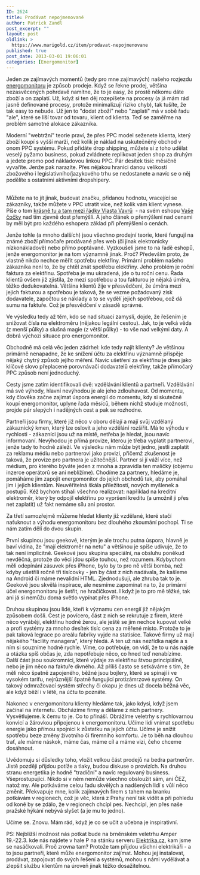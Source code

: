 ```yaml
---
ID: 2624
title: Prodávat nepojmenované
author: Patrick Zandl
post_excerpt: ""
layout: post
oldlink: >
  https://www.marigold.cz/item/prodavat-nepojmenovane
published: true
post_date: 2013-03-01 19:06:01
categories: [Energomonitor]
---
```

<p>Jeden ze zajímavých momentů (tedy pro mne zajímavých) našeho rozjezdu <a href="http://www.energomonitor.cz">energomonitoru</a> je způsob prodeje. Když se řekne prodej, většina nezasvěcených pohrdavě namítne, že to je easy, že prostě někomu dáte zboží a on zaplatí. Už, když si ten děj rozepíšete na procesy (a já mám rád jasně definované procesy, protože minimalizují riziko chyb), tak tušíte, že tak easy to nebude. Už jen to "dodat zboží" nebo "zaplatí" má v sobě řadu "ale", které se liší tovar od tovaru, klient od klienta. Teď se zaměřme na problém samotné alokace zákazníka.</p>

<!--more-->

<p>Moderní "webtržní" teorie praví, že přes PPC model seženete klienta, který zboží koupí s vyšší marží, než kolik je náklad na uskutečněný obchod v onom PPC systému. Pokud přidáte drop shipping, můžete si z toho udělat veselý pyžamo business, pokud zvládnete replikovat jeden shop za druhým a jedete promo pod nákladovou linkou PPC. Pár desítek tisíc měsíčně vyvaříte. Jenže pak narazíte. Přes nějakou hranici danou velikostí zbožového i legislativního/jazykového trhu se nedostanete a navíc se o něj podělíte s ostatními aktivními dropshipery.</p>
<p><br />Můžete na to jít jinak, budovat značku, přidanou hodnotu, vracející se zákazníky, takže můžete v PPC utratit více, než kolik vám klient vynese. Píše o tom <a href="http://vavru.cz/www-stranky-obecne/jaka-cena-za-produkt-je-ta-spravna/">krásně tu a tam mezi řádky Vlasta Vavrů</a>  - na svém eshopu <a href="http://www.vasecocky.cz">Vaše čočky</a> nad tím zjevně dost přemýšlí. A jeho článek o přemýšlení nad cenami by měl být pro každého eshopera základ při přemýšlení o cenách.</p>
<p>Jenže tohle (a mnoho dalších) jsou všechno prodejní teorie, které fungují na známé zboží přímočaře prodávané přes web (či jinak elektronicky nízkonákladově) nebo přímo poptávané. Vyzkoušeli jsme to na řadě eshopů, jenže energomonitor je na tom významně jinak. Proč? Především proto, že vlastně nikdo nechce měřit spotřebu elektřiny. Primární problém našeho zákazníka není to, že by chtěl znát spotřebu elektřiny. Jeho problém je roční faktura za elektřinu. Spotřeba je mu ukradená, jde o tu roční cenu. Řada klientů ovšem již zjistila, že mezi spotřebou a tou fakturou je nějaká úměra, těžko dedukovatelná. Většina klientů žije v přesvědčení, že úměra mezi jejich fakturou a spotřebou je taková, že se vezme požadovaný zisk dodavatele, započtou se náklady a to se vydělí jejich spotřebou, což dá sumu na faktuře. Což je přesvědčení v zásadě správné.</p>
<p>Ve výsledku tedy až těm, kdo se nad situací zamyslí, dojde, že řešením je snižovat čísla na elektroměru (nějakou legální cestou). Jak, to je velká věda (z menší půlky) a slušná magie (z větší půlky) - to vše nad velkými daty. A dobrá výchozí situace pro energomonitor.</p>
<p>Obchodně má celá věc jeden zádrhel: kde tedy najít klienty? Je většinou primárně nenapadne, že ke snížení účtu za elektřinu významně přispěje nějaký chytrý způsob jejího měření. Navíc ušetření za elektřinu je dnes jako klíčové slovo přeplacené porovnávači dodavatelů elektřiny, takže přímočarý PPC způsob není jednoduchý.</p>
<p>Cesty jsme zatím identifikovali dvě: vzdělávání klientů a partneři. Vzdělávání má své výhody, hlavní nevýhodou je ale jeho zdlouhavost. Od momentu, kdy člověka začne zajímat úspora energií do momentu, kdy si skutečně koupí energomonitor, uplyne řada měsíců, během nichž studuje možnosti, projde pár slepých i nadějných cest a pak se rozhodne.</p>
<p>Partneři jsou firmy, které již něco v oboru dělají a mají svůj vzdělaný zákaznický kmen, který lze oslovit a jeho vzdělání rozšířit. Má to výhodu v rychlosti - zákazníci jsou už na místě, netřeba je hledat, jsou navíc informovaní. Nevýhodou je přímá provize, kterou je třeba vyplatit partnerovi, jenže tady to hodně záleží. Ve výsledku nám může být jedno, jestli zaplatit za reklamu médiu nebo partnerovi jako provizi, přičemž zkušenost je taková, že provize pro partnera je užitečnější. Partner si jí váží více, než médium, pro kterého býváte jeden z mnoha a zpravidla ten maličký (objemu inzerce operátorů se ani neblížíme). Chodíme za partnery, hledáme je, pomáháme jim zapojit energomonitor do jejich obchodů tak, aby pomáhal jim i jejich klientům. Neuvěřitelná škála příležitostí, nových myšlenek a postupů. Kéž bychom stíhali všechno realizovat: například na kreditní elektroměr, který by odpojil elektřinu po vypršení kreditu (a umožnil ji přes net zaplatit) už fakt nemáme sílu ani prostor.</p>
<p>Za třetí samozřejmě můžeme hledat klienty již vzdělané, které stačí naťuknout a výhodu energomonitoru bez dlouhého zkoumání pochopí. Ti se nám zatím dělí do dvou skupin.</p>
<p>První skupinou jsou geekové, kterým je ale trochu putna úspora, hlavně je baví vidina, že "mají elektroměr na netu" a většinou je spíše udivuje, že to tak není implicitně. Geekové jsou skupina speciální, na obsluhu poněkud nevděčná, protože do věci jdou spíše touhou, než rozumem. Kdybychom měli odepínání zásuvek přes iPhone, bylo by to pro ně větší bomba, než kdyby ušetřili ročně tři tisícovky - jen by část z nich nadávala, že kašleme na Android či máme nevalidní HTML. Zjednodušuji, ale zhruba tak to je. Geekové jsou skvělá inspirace, ale nesmíme zapomínat na to, že primární účel energomonitoru je šetřit, ne hračičkovat. I když je to pro mě těžké, tak ani já si nemůžu doma světlo vypínat přes iPhone. </p>
<p>Druhou skupinou jsou lidé, kteří k významu cen energií již nějakým způsobem došli. Cest je povícero, část z nich se rekrutuje z firem, které něco vyrábějí, elektřinu hodně žerou, ale ještě se jim nechce kupovat velké a profi systémy za mnoho desítek tisíc cena za měřené místo. Protože to je pak taková legrace po areálu fabriky vyjde na statisíce. Takové firmy už mají nějakého "facility managera", který hledá. A ten už nás nezřídka najde a s ním si souzníme hodně rychle. Víme, co potřebuje, on vidí, že to u nás najde a otázka spíš občas je, zda nepotřebuje něco, co hned teď nenabízíme. Další část jsou soukromníci, které výdaje za elektřinu štvou principiálně, nebo je jim něco na faktuře divného. Až příliš často se setkáváme s tím, že měli něco špatně zapojeného, běžné jsou bojlery, které se spínají i ve vysokém tarifu, nejrůznější špatně fungující protizámrzové systémy. On takový odmražovací systém střechy či okapu je dnes už docela běžná věc, ale když běží i v létě, na účtu to poznáte.</p>
<p>Nakonec v energomonitoru klienty hledáme tak, jako kdysi, když jsem začínal na internetu. Obcházíme firmy a děláme z nich partnery. Vysvětlujeme. k čemu to je. Co to přináší. Obrážíme veletrhy s rychlovarnou konvicí a žárovkou připojenou k energomonitoru. Učíme lidi vnímat spotřebu energie jako přímou spojnici k zůstatku na jejich účtu. Učíme je snížit spotřebu beze změny životního či firemního komfortu. Je to běh na dlouhou trať, ale máme náskok, máme čas, máme cíl a máme vizi, čeho chceme dosáhnout.</p>
<p>Uvědomuju si důsledky toho, vložit velkou část prodejů na bedra partnerům. Jistě později přijdou potíže a tlaky, budou diskuse o provizích. Na druhou stranu energetika je hodně "tradiční" a navíc regulovaný business. Všeprostupující. Nikdo si v něm nemůže všechno obsloužit sám, ani ČEZ, natož my. Ale potkáváme celou řadu skvělých a nadšených lidí s vůlí něco změnit. Překvapuje mne, kolik zajímavých firem s tahem na branku potkávám v regionech, což je věc, která z Prahy není tak vidět a při pohledu od koně by se zdálo, že v regionech chcípl pes. Nechcípl, jen přes naše pražské hýkání nebývá slyšet (a je mu to jedno).</p>
<p>Učíme se. Znovu. Mám rád, když je co se učit a učebna je inspirativní.</p>
<p>PS: Nejbližší možnost nás potkat bude na brněnském veletrhu Amper 19.-22.3. kde nás najdete v hale P na stánku serveru <a href="http://www.elektrika.cz">Elektrika.cz</a>, kam jsme se nasáčkovali. Proč zrovna tam? Protože tam přijdou všichni elektrikáři - a to jsou partneři, které může energomonitor zajímat. Mohou jej instalovat, prodávat, zapojovat do svých řešení a systémů, mohou s námi vydělávat a zlepšit službu klientům na úroveň jinak těžko dosažitelnou.</p>